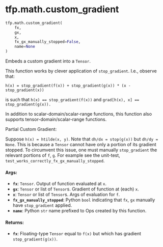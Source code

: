 <div itemscope itemtype="http://developers.google.com/ReferenceObject">
<meta itemprop="name" content="tfp.math.custom_gradient" />
<meta itemprop="path" content="Stable" />
</div>

# tfp.math.custom_gradient

``` python
tfp.math.custom_gradient(
    fx,
    gx,
    x,
    fx_gx_manually_stopped=False,
    name=None
)
```

Embeds a custom gradient into a `Tensor`.

This function works by clever application of `stop_gradient`. I.e., observe
that:

```none
h(x) = stop_gradient(f(x)) + stop_gradient(g(x)) * (x - stop_gradient(x))
```

is such that `h(x) == stop_gradient(f(x))` and
`grad[h(x), x] == stop_gradient(g(x)).`

In addition to scalar-domain/scalar-range functions, this function also
supports tensor-domain/scalar-range functions.

Partial Custom Gradient:

Suppose `h(x) = htilde(x, y)`. Note that `dh/dx = stop(g(x))` but `dh/dy =
None`. This is because a `Tensor` cannot have only a portion of its gradient
stopped. To circumvent this issue, one must manually `stop_gradient` the
relevant portions of `f`, `g`. For example see the unit-test,
`test_works_correctly_fx_gx_manually_stopped`.

#### Args:

* <b>`fx`</b>: `Tensor`. Output of function evaluated at `x`.
* <b>`gx`</b>: `Tensor` or list of `Tensor`s. Gradient of function at (each) `x`.
* <b>`x`</b>: `Tensor` or list of `Tensor`s. Args of evaluation for `f`.
* <b>`fx_gx_manually_stopped`</b>: Python `bool` indicating that `fx`, `gx` manually
    have `stop_gradient` applied.
* <b>`name`</b>: Python `str` name prefixed to Ops created by this function.


#### Returns:

* <b>`fx`</b>: Floating-type `Tensor` equal to `f(x)` but which has gradient
    `stop_gradient(g(x))`.